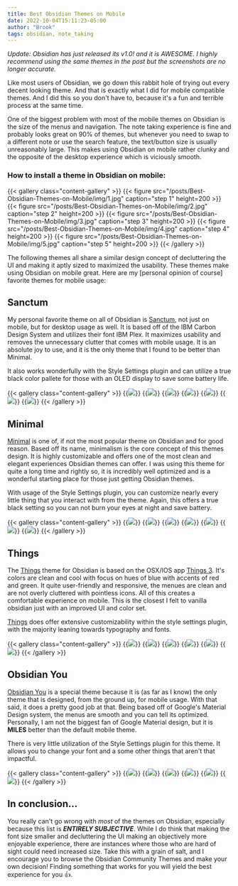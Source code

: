 ```yaml
---
title: Best Obsidian Themes on Mobile
date: 2022-10-04T15:11:23-05:00
author: "Brook"
tags: obsidian, note_taking
---
```


*Update: Obsidian has just released its v1.0! and it is AWESOME. I highly recommend using the same themes in the post but the screenshots are no longer accurate.*

Like most users of Obsidian, we go down this rabbit hole of trying out every decent looking theme. And that is exactly what I did for mobile compatible themes. And I did this so you don't have to, because it's a fun and terrible process at the same time. 
 
One of the biggest problem with most of the mobile themes on Obsidian is the size of the menus and navigation. The note taking experience is fine and probably looks great on 90% of themes, but whenever you need to swap to a different note or use the search feature, the text/button size is usually unreasonably large. This makes using Obsidian on mobile rather clunky and the opposite of the desktop experience which is viciously smooth. 

### How to install a theme in Obsidian on mobile:
{{< gallery class="content-gallery" >}}
    {{< figure src="/posts/Best-Obsidian-Themes-on-Mobile/img/1.jpg" caption="step 1" height=200 >}}
    {{< figure src="/posts/Best-Obsidian-Themes-on-Mobile/img/2.jpg" caption="step 2" height=200 >}}
    {{< figure src="/posts/Best-Obsidian-Themes-on-Mobile/img/3.jpg" caption="step 3" height=200 >}}
    {{< figure src="/posts/Best-Obsidian-Themes-on-Mobile/img/4.jpg" caption="step 4" height=200 >}}
    {{< figure src="/posts/Best-Obsidian-Themes-on-Mobile/img/5.jpg" caption="step 5" height=200 >}}
{{< /gallery >}}


The following themes all share a similar design concept of decluttering the UI and making it aptly sized to maximized the usability. These themes make using Obsidian on mobile great.  Here are my [personal opinion of course] favorite themes for mobile usage: 

## Sanctum 
My personal favorite theme on all of Obsidian is [Sanctum](https://github.com/jdanielmourao/obsidian-sanctum), not just on mobile, but for desktop usage as well. It is based off of the IBM Carbon Design System and utilizes their font IBM Plex. It maximizes usability and removes the unnecessary clutter that comes with mobile usage. It is an absolute joy to use, and it is the only theme that I found to be better than Minimal. 

It also works wonderfully with the Style Settings plugin and can utilize a true black color pallete for those with an OLED display to save some battery life. 

{{< gallery class="content-gallery" >}}
    {{<img src="/posts/Best-Obsidian-Themes-on-Mobile/img/Sanctum_20221001-144426_Obsidian.jpg">}}
    {{<img src="/posts/Best-Obsidian-Themes-on-Mobile/img/Sanctum_20221001-144517_Obsidian.jpg">}}
    {{<img src="/posts/Best-Obsidian-Themes-on-Mobile/img/Sanctum_20221001-144532_Obsidian.jpg">}}
    {{<img src="/posts/Best-Obsidian-Themes-on-Mobile/img/Sanctum_20221001-144412_Obsidian.jpg">}}
    {{<img src="/posts/Best-Obsidian-Themes-on-Mobile/img/Sanctum_20221001-144602_Obsidian.jpg">}}
    {{<img src="/posts/Best-Obsidian-Themes-on-Mobile/img/Sanctum_20221001-144551_Obsidian.jpg">}}
    {{<img src="/posts/Best-Obsidian-Themes-on-Mobile/img/Sanctum_20221001-144322_Obsidian.jpg">}}
{{< /gallery >}}

## Minimal
[Minimal](https://github.com/kepano/obsidian-minimal) is one of, if not the most popular theme on Obsidian and for good reason. Based off its name, minimalism is the core concept of this themes design. It is highly customizable and offers one of the most clean and elegant experiences Obsidian themes can offer. I was using this theme for quite a long time and rightly so, it is incredibly well optimized and is a wonderful starting place for those just getting Obsidian themes. 

With usage of the Style Settings plugin, you can customize nearly every little thing that you interact with from the theme. Again, this offers a true black setting so you can not burn your eyes at night and save battery. 

{{< gallery class="content-gallery" >}}
    {{<img src="/posts/Best-Obsidian-Themes-on-Mobile/img/Minimal_20221001-144750_Obsidian.jpg">}}
    {{<img src="/posts/Best-Obsidian-Themes-on-Mobile/img/Minimal_20221001-144730_Obsidian.jpg">}}
    {{<img src="/posts/Best-Obsidian-Themes-on-Mobile/img/Minimal_20221001-144956_Obsidian.jpg">}}
    {{<img src="/posts/Best-Obsidian-Themes-on-Mobile/img/Minimal_20221001-144848_Obsidian.jpg">}}
    {{<img src="/posts/Best-Obsidian-Themes-on-Mobile/img/Minimal_20221001-144843_Obsidian.jpg">}}
    {{<img src="/posts/Best-Obsidian-Themes-on-Mobile/img/Minimal_20221001-144904_Obsidian.jpg">}}
    {{<img src="/posts/Best-Obsidian-Themes-on-Mobile/img/Minimal_20221001-144825_Obsidian.jpg">}}
{{< /gallery >}}

## Things
The [Things](https://github.com/colineckert/obsidian-things) theme for Obsidian is based on the OSX/IOS app [Things 3](https://culturedcode.com/things/). It's colors are clean and cool with focus on hues of blue with accents of red and green. It quite user-friendly and responsive, the menues are clean and are not overly cluttered with pointless icons. All of this creates a comfortable experience on mobile. This is the closest I felt to vanilla obsidian just with an improved UI and color set.  

[Things](https://github.com/colineckert/obsidian-things) does offer extensive customizability within the style settings plugin, with the majority leaning towards typography and fonts. 

{{< gallery class="content-gallery" >}}
    {{<img src="/posts/Best-Obsidian-Themes-on-Mobile/img/Things_20221001-145507_Obsidian.jpg">}}
    {{<img src="/posts/Best-Obsidian-Themes-on-Mobile/img/Things_20221001-145649_Obsidian.jpg">}}
    {{<img src="/posts/Best-Obsidian-Themes-on-Mobile/img/Things_20221001-145612_Obsidian.jpg">}}
    {{<img src="/posts/Best-Obsidian-Themes-on-Mobile/img/Things_20221001-145516_Obsidian.jpg">}}
    {{<img src="/posts/Best-Obsidian-Themes-on-Mobile/img/Things_20221001-145520_Obsidian.jpg">}}
    {{<img src="/posts/Best-Obsidian-Themes-on-Mobile/img/Things_20221001-145549_Obsidian.jpg">}}
{{< /gallery >}}



## Obsidian You 
[Obsidian You](https://github.com/selfire1/obsidian-you-theme) is a special theme because it is (as far as I know) the only theme that is designed, from the ground up, for mobile usage. With that said, it does a pretty good job at that. Being based off of Google's Material Design system, the menus are smooth and you can tell its optimized. Personally, I am not the biggest fan of Google Material design, but it is **MILES** better than the default mobile theme. 

There is very little utilization of the Style Settings plugin for this theme. It allows you to change your font and a some other things that aren't that impactful.  

{{< gallery class="content-gallery" >}}
    {{<img src="/posts/Best-Obsidian-Themes-on-Mobile/img/Obsidian-You_20221001-150225_Obsidian.jpg">}}
    {{<img src="/posts/Best-Obsidian-Themes-on-Mobile/img/Obsidian-You_20221001-150235_Obsidian.jpg">}}
    {{<img src="/posts/Best-Obsidian-Themes-on-Mobile/img/Obsidian-You_20221001-150241_Obsidian.jpg">}}
    {{<img src="/posts/Best-Obsidian-Themes-on-Mobile/img/Obsidian-You_20221001-150303_Obsidian.jpg">}}
    {{<img src="/posts/Best-Obsidian-Themes-on-Mobile/img/Obsidian-You_20221001-150252_Obsidian.jpg">}}
    {{<img src="/posts/Best-Obsidian-Themes-on-Mobile/img/Obsidian-You_20221001-150255_Obsidian.jpg">}}
{{< /gallery >}}

## In conclusion...
You really can't go wrong with *most* of the themes on Obsidian, especially because this list is ***ENTIRELY SUBJECTIVE***. While I do think that making the font size smaller and decluttering the UI making an objectively more enjoyable experience, there are instances where those who are hard of sight could need increased size. Take this with a grain of salt, and I encourage you to browse the Obsidian Community Themes and make your own decision! Finding something that works for you will yield the best experience for you 👍.